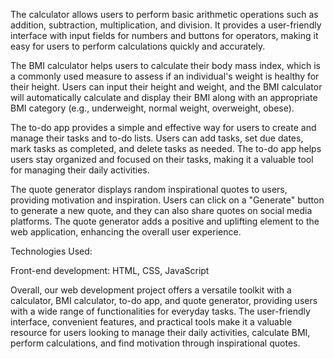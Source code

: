 The calculator allows users to perform basic arithmetic operations such as addition, subtraction, multiplication, and division. It provides a user-friendly interface with input fields for numbers and buttons for operators, making it easy for users to perform calculations quickly and accurately.

The BMI calculator helps users to calculate their body mass index, which is a commonly used measure to assess if an individual's weight is healthy for their height. Users can input their height and weight, and the BMI calculator will automatically calculate and display their BMI along with an appropriate BMI category (e.g., underweight, normal weight, overweight, obese).

The to-do app provides a simple and effective way for users to create and manage their tasks and to-do lists. Users can add tasks, set due dates, mark tasks as completed, and delete tasks as needed. The to-do app helps users stay organized and focused on their tasks, making it a valuable tool for managing their daily activities.

The quote generator displays random inspirational quotes to users, providing motivation and inspiration. Users can click on a "Generate" button to generate a new quote, and they can also share quotes on social media platforms. The quote generator adds a positive and uplifting element to the web application, enhancing the overall user experience.

Technologies Used:

Front-end development: HTML, CSS, JavaScript

Overall, our web development project offers a versatile toolkit with a calculator, BMI calculator, to-do app, and quote generator, providing users with a wide range of functionalities for everyday tasks. The user-friendly interface, convenient features, and practical tools make it a valuable resource for users looking to manage their daily activities, calculate BMI, perform calculations, and find motivation through inspirational quotes.

